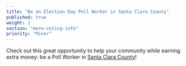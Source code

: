 ```yaml
---
title: "Be an Election Day Poll Worker in Santa Clara County"
published: true
weight: 2
section: "more-voting-info"
priority: "Minor"
---
```


Check out this great opportunity to help your community while earning extra money: be a Poll Worker in [Santa Clara County](https://www.sccgov.org/sites/rov/Volunteer/Pages/Officer.aspx)!  
